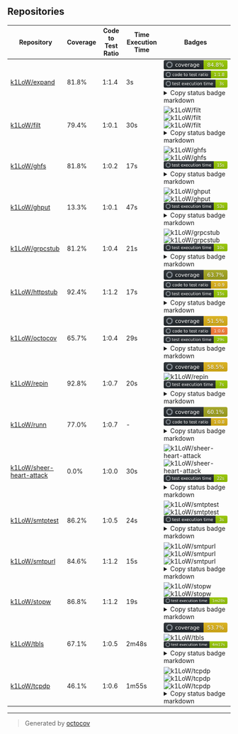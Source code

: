 ## Repositories

| Repository | Coverage | Code to Test Ratio | Time Execution Time | Badges |
| --- | --- | --- | --- | --- |
| [k1LoW/expand](https://github.com/k1LoW/expand) | 81.8% | 1:1.4 | 3s | ![k1LoW/expand](https://raw.githubusercontent.com/k1LoW/octocovs/main/badges/k1LoW/expand/coverage.svg) ![k1LoW/expand](https://raw.githubusercontent.com/k1LoW/octocovs/main/badges/k1LoW/expand/ratio.svg) ![k1LoW/expand](https://raw.githubusercontent.com/k1LoW/octocovs/main/badges/k1LoW/expand/time.svg) <details><summary>Copy status badge markdown</summary>```![Coverage](https://raw.githubusercontent.com/k1LoW/octocovs/main/badges/k1LoW/expand/coverage.svg)```<br>```![Code to Test Ratio](https://raw.githubusercontent.com/k1LoW/octocovs/main/badges/k1LoW/expand/ratio.svg)```<br>```![Test Execution Time](https://raw.githubusercontent.com/k1LoW/octocovs/main/badges/k1LoW/expand/time.svg)```</details> |
| [k1LoW/filt](https://github.com/k1LoW/filt) | 79.4% | 1:0.1 | 30s | ![k1LoW/filt](https://raw.githubusercontent.com/k1LoW/octocovs/main/badges/k1LoW/filt/coverage.svg) ![k1LoW/filt](https://raw.githubusercontent.com/k1LoW/octocovs/main/badges/k1LoW/filt/ratio.svg) ![k1LoW/filt](https://raw.githubusercontent.com/k1LoW/octocovs/main/badges/k1LoW/filt/time.svg) <details><summary>Copy status badge markdown</summary>```![Coverage](https://raw.githubusercontent.com/k1LoW/octocovs/main/badges/k1LoW/filt/coverage.svg)```<br>```![Code to Test Ratio](https://raw.githubusercontent.com/k1LoW/octocovs/main/badges/k1LoW/filt/ratio.svg)```<br>```![Test Execution Time](https://raw.githubusercontent.com/k1LoW/octocovs/main/badges/k1LoW/filt/time.svg)```</details> |
| [k1LoW/ghfs](https://github.com/k1LoW/ghfs) | 81.8% | 1:0.2 | 17s | ![k1LoW/ghfs](https://raw.githubusercontent.com/k1LoW/octocovs/main/badges/k1LoW/ghfs/coverage.svg) ![k1LoW/ghfs](https://raw.githubusercontent.com/k1LoW/octocovs/main/badges/k1LoW/ghfs/ratio.svg) ![k1LoW/ghfs](https://raw.githubusercontent.com/k1LoW/octocovs/main/badges/k1LoW/ghfs/time.svg) <details><summary>Copy status badge markdown</summary>```![Coverage](https://raw.githubusercontent.com/k1LoW/octocovs/main/badges/k1LoW/ghfs/coverage.svg)```<br>```![Code to Test Ratio](https://raw.githubusercontent.com/k1LoW/octocovs/main/badges/k1LoW/ghfs/ratio.svg)```<br>```![Test Execution Time](https://raw.githubusercontent.com/k1LoW/octocovs/main/badges/k1LoW/ghfs/time.svg)```</details> |
| [k1LoW/ghput](https://github.com/k1LoW/ghput) | 13.3% | 1:0.1 | 47s | ![k1LoW/ghput](https://raw.githubusercontent.com/k1LoW/octocovs/main/badges/k1LoW/ghput/coverage.svg) ![k1LoW/ghput](https://raw.githubusercontent.com/k1LoW/octocovs/main/badges/k1LoW/ghput/ratio.svg) ![k1LoW/ghput](https://raw.githubusercontent.com/k1LoW/octocovs/main/badges/k1LoW/ghput/time.svg) <details><summary>Copy status badge markdown</summary>```![Coverage](https://raw.githubusercontent.com/k1LoW/octocovs/main/badges/k1LoW/ghput/coverage.svg)```<br>```![Code to Test Ratio](https://raw.githubusercontent.com/k1LoW/octocovs/main/badges/k1LoW/ghput/ratio.svg)```<br>```![Test Execution Time](https://raw.githubusercontent.com/k1LoW/octocovs/main/badges/k1LoW/ghput/time.svg)```</details> |
| [k1LoW/grpcstub](https://github.com/k1LoW/grpcstub) | 81.2% | 1:0.4 | 21s | ![k1LoW/grpcstub](https://raw.githubusercontent.com/k1LoW/octocovs/main/badges/k1LoW/grpcstub/coverage.svg) ![k1LoW/grpcstub](https://raw.githubusercontent.com/k1LoW/octocovs/main/badges/k1LoW/grpcstub/ratio.svg) ![k1LoW/grpcstub](https://raw.githubusercontent.com/k1LoW/octocovs/main/badges/k1LoW/grpcstub/time.svg) <details><summary>Copy status badge markdown</summary>```![Coverage](https://raw.githubusercontent.com/k1LoW/octocovs/main/badges/k1LoW/grpcstub/coverage.svg)```<br>```![Code to Test Ratio](https://raw.githubusercontent.com/k1LoW/octocovs/main/badges/k1LoW/grpcstub/ratio.svg)```<br>```![Test Execution Time](https://raw.githubusercontent.com/k1LoW/octocovs/main/badges/k1LoW/grpcstub/time.svg)```</details> |
| [k1LoW/httpstub](https://github.com/k1LoW/httpstub) | 92.4% | 1:1.2 | 17s | ![k1LoW/httpstub](https://raw.githubusercontent.com/k1LoW/octocovs/main/badges/k1LoW/httpstub/coverage.svg) ![k1LoW/httpstub](https://raw.githubusercontent.com/k1LoW/octocovs/main/badges/k1LoW/httpstub/ratio.svg) ![k1LoW/httpstub](https://raw.githubusercontent.com/k1LoW/octocovs/main/badges/k1LoW/httpstub/time.svg) <details><summary>Copy status badge markdown</summary>```![Coverage](https://raw.githubusercontent.com/k1LoW/octocovs/main/badges/k1LoW/httpstub/coverage.svg)```<br>```![Code to Test Ratio](https://raw.githubusercontent.com/k1LoW/octocovs/main/badges/k1LoW/httpstub/ratio.svg)```<br>```![Test Execution Time](https://raw.githubusercontent.com/k1LoW/octocovs/main/badges/k1LoW/httpstub/time.svg)```</details> |
| [k1LoW/octocov](https://github.com/k1LoW/octocov) | 65.7% | 1:0.4 | 29s | ![k1LoW/octocov](https://raw.githubusercontent.com/k1LoW/octocovs/main/badges/k1LoW/octocov/coverage.svg) ![k1LoW/octocov](https://raw.githubusercontent.com/k1LoW/octocovs/main/badges/k1LoW/octocov/ratio.svg) ![k1LoW/octocov](https://raw.githubusercontent.com/k1LoW/octocovs/main/badges/k1LoW/octocov/time.svg) <details><summary>Copy status badge markdown</summary>```![Coverage](https://raw.githubusercontent.com/k1LoW/octocovs/main/badges/k1LoW/octocov/coverage.svg)```<br>```![Code to Test Ratio](https://raw.githubusercontent.com/k1LoW/octocovs/main/badges/k1LoW/octocov/ratio.svg)```<br>```![Test Execution Time](https://raw.githubusercontent.com/k1LoW/octocovs/main/badges/k1LoW/octocov/time.svg)```</details> |
| [k1LoW/repin](https://github.com/k1LoW/repin) | 92.8% | 1:0.7 | 20s | ![k1LoW/repin](https://raw.githubusercontent.com/k1LoW/octocovs/main/badges/k1LoW/repin/coverage.svg) ![k1LoW/repin](https://raw.githubusercontent.com/k1LoW/octocovs/main/badges/k1LoW/repin/ratio.svg) ![k1LoW/repin](https://raw.githubusercontent.com/k1LoW/octocovs/main/badges/k1LoW/repin/time.svg) <details><summary>Copy status badge markdown</summary>```![Coverage](https://raw.githubusercontent.com/k1LoW/octocovs/main/badges/k1LoW/repin/coverage.svg)```<br>```![Code to Test Ratio](https://raw.githubusercontent.com/k1LoW/octocovs/main/badges/k1LoW/repin/ratio.svg)```<br>```![Test Execution Time](https://raw.githubusercontent.com/k1LoW/octocovs/main/badges/k1LoW/repin/time.svg)```</details> |
| [k1LoW/runn](https://github.com/k1LoW/runn) | 77.0% | 1:0.7 | - | ![k1LoW/runn](https://raw.githubusercontent.com/k1LoW/octocovs/main/badges/k1LoW/runn/coverage.svg) ![k1LoW/runn](https://raw.githubusercontent.com/k1LoW/octocovs/main/badges/k1LoW/runn/ratio.svg) <details><summary>Copy status badge markdown</summary>```![Coverage](https://raw.githubusercontent.com/k1LoW/octocovs/main/badges/k1LoW/runn/coverage.svg)```<br>```![Code to Test Ratio](https://raw.githubusercontent.com/k1LoW/octocovs/main/badges/k1LoW/runn/ratio.svg)```</details> |
| [k1LoW/sheer-heart-attack](https://github.com/k1LoW/sheer-heart-attack) | 0.0% | 1:0.0 | 30s | ![k1LoW/sheer-heart-attack](https://raw.githubusercontent.com/k1LoW/octocovs/main/badges/k1LoW/sheer-heart-attack/coverage.svg) ![k1LoW/sheer-heart-attack](https://raw.githubusercontent.com/k1LoW/octocovs/main/badges/k1LoW/sheer-heart-attack/ratio.svg) ![k1LoW/sheer-heart-attack](https://raw.githubusercontent.com/k1LoW/octocovs/main/badges/k1LoW/sheer-heart-attack/time.svg) <details><summary>Copy status badge markdown</summary>```![Coverage](https://raw.githubusercontent.com/k1LoW/octocovs/main/badges/k1LoW/sheer-heart-attack/coverage.svg)```<br>```![Code to Test Ratio](https://raw.githubusercontent.com/k1LoW/octocovs/main/badges/k1LoW/sheer-heart-attack/ratio.svg)```<br>```![Test Execution Time](https://raw.githubusercontent.com/k1LoW/octocovs/main/badges/k1LoW/sheer-heart-attack/time.svg)```</details> |
| [k1LoW/smtptest](https://github.com/k1LoW/smtptest) | 86.2% | 1:0.5 | 24s | ![k1LoW/smtptest](https://raw.githubusercontent.com/k1LoW/octocovs/main/badges/k1LoW/smtptest/coverage.svg) ![k1LoW/smtptest](https://raw.githubusercontent.com/k1LoW/octocovs/main/badges/k1LoW/smtptest/ratio.svg) ![k1LoW/smtptest](https://raw.githubusercontent.com/k1LoW/octocovs/main/badges/k1LoW/smtptest/time.svg) <details><summary>Copy status badge markdown</summary>```![Coverage](https://raw.githubusercontent.com/k1LoW/octocovs/main/badges/k1LoW/smtptest/coverage.svg)```<br>```![Code to Test Ratio](https://raw.githubusercontent.com/k1LoW/octocovs/main/badges/k1LoW/smtptest/ratio.svg)```<br>```![Test Execution Time](https://raw.githubusercontent.com/k1LoW/octocovs/main/badges/k1LoW/smtptest/time.svg)```</details> |
| [k1LoW/smtpurl](https://github.com/k1LoW/smtpurl) | 84.6% | 1:1.2 | 15s | ![k1LoW/smtpurl](https://raw.githubusercontent.com/k1LoW/octocovs/main/badges/k1LoW/smtpurl/coverage.svg) ![k1LoW/smtpurl](https://raw.githubusercontent.com/k1LoW/octocovs/main/badges/k1LoW/smtpurl/ratio.svg) ![k1LoW/smtpurl](https://raw.githubusercontent.com/k1LoW/octocovs/main/badges/k1LoW/smtpurl/time.svg) <details><summary>Copy status badge markdown</summary>```![Coverage](https://raw.githubusercontent.com/k1LoW/octocovs/main/badges/k1LoW/smtpurl/coverage.svg)```<br>```![Code to Test Ratio](https://raw.githubusercontent.com/k1LoW/octocovs/main/badges/k1LoW/smtpurl/ratio.svg)```<br>```![Test Execution Time](https://raw.githubusercontent.com/k1LoW/octocovs/main/badges/k1LoW/smtpurl/time.svg)```</details> |
| [k1LoW/stopw](https://github.com/k1LoW/stopw) | 86.8% | 1:1.2 | 19s | ![k1LoW/stopw](https://raw.githubusercontent.com/k1LoW/octocovs/main/badges/k1LoW/stopw/coverage.svg) ![k1LoW/stopw](https://raw.githubusercontent.com/k1LoW/octocovs/main/badges/k1LoW/stopw/ratio.svg) ![k1LoW/stopw](https://raw.githubusercontent.com/k1LoW/octocovs/main/badges/k1LoW/stopw/time.svg) <details><summary>Copy status badge markdown</summary>```![Coverage](https://raw.githubusercontent.com/k1LoW/octocovs/main/badges/k1LoW/stopw/coverage.svg)```<br>```![Code to Test Ratio](https://raw.githubusercontent.com/k1LoW/octocovs/main/badges/k1LoW/stopw/ratio.svg)```<br>```![Test Execution Time](https://raw.githubusercontent.com/k1LoW/octocovs/main/badges/k1LoW/stopw/time.svg)```</details> |
| [k1LoW/tbls](https://github.com/k1LoW/tbls) | 67.1% | 1:0.5 | 2m48s | ![k1LoW/tbls](https://raw.githubusercontent.com/k1LoW/octocovs/main/badges/k1LoW/tbls/coverage.svg) ![k1LoW/tbls](https://raw.githubusercontent.com/k1LoW/octocovs/main/badges/k1LoW/tbls/ratio.svg) ![k1LoW/tbls](https://raw.githubusercontent.com/k1LoW/octocovs/main/badges/k1LoW/tbls/time.svg) <details><summary>Copy status badge markdown</summary>```![Coverage](https://raw.githubusercontent.com/k1LoW/octocovs/main/badges/k1LoW/tbls/coverage.svg)```<br>```![Code to Test Ratio](https://raw.githubusercontent.com/k1LoW/octocovs/main/badges/k1LoW/tbls/ratio.svg)```<br>```![Test Execution Time](https://raw.githubusercontent.com/k1LoW/octocovs/main/badges/k1LoW/tbls/time.svg)```</details> |
| [k1LoW/tcpdp](https://github.com/k1LoW/tcpdp) | 46.1% | 1:0.6 | 1m55s | ![k1LoW/tcpdp](https://raw.githubusercontent.com/k1LoW/octocovs/main/badges/k1LoW/tcpdp/coverage.svg) ![k1LoW/tcpdp](https://raw.githubusercontent.com/k1LoW/octocovs/main/badges/k1LoW/tcpdp/ratio.svg) ![k1LoW/tcpdp](https://raw.githubusercontent.com/k1LoW/octocovs/main/badges/k1LoW/tcpdp/time.svg) <details><summary>Copy status badge markdown</summary>```![Coverage](https://raw.githubusercontent.com/k1LoW/octocovs/main/badges/k1LoW/tcpdp/coverage.svg)```<br>```![Code to Test Ratio](https://raw.githubusercontent.com/k1LoW/octocovs/main/badges/k1LoW/tcpdp/ratio.svg)```<br>```![Test Execution Time](https://raw.githubusercontent.com/k1LoW/octocovs/main/badges/k1LoW/tcpdp/time.svg)```</details> |

---

> Generated by [octocov](https://github.com/k1LoW/octocov)
